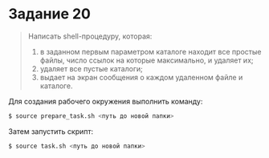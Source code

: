 # Задание 20
> Написать shell-процедуру, которая: 
> 1. в заданном первым параметром каталоге находит все простые файлы, число ссылок на которые максимально, и удаляет их; 
> 2. удаляет все пустые каталоги; 
> 3. выдает на экран сообщения о каждом удаленном файле и каталоге.

Для создания рабочего окружения выполнить команду:
```bash
$ source prepare_task.sh <путь до новой папки>
```
Затем запустить скрипт:
```bash
$ source task.sh <путь до новой папки>
```
